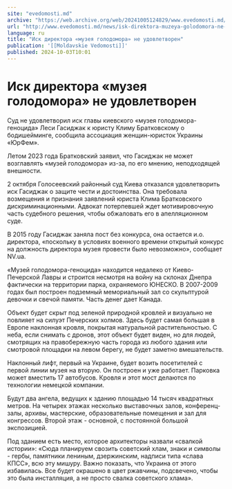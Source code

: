 ```yaml
---
site: "evedomosti.md"
archive: "https://web.archive.org/web/20241005124829/www.evedomosti.md/news/isk-direktora-muzeya-golodomora-ne-udovletvoren"
url: "http://www.evedomosti.md/news/isk-direktora-muzeya-golodomora-ne-udovletvoren"
language: ru
title: "Иск директора «музея голодомора» не удовлетворен"
publication: '[[Moldavskie Vedomosti]]'
published: 2024-10-03T10:01
---
```


# Иск директора «музея голодомора» не удовлетворен

Суд не удовлетворил иск главы киевского «музея голодомора-геноцида» Леси Гасиджак к юристу Климу Братковскому о бодишейминге, сообщила ассоциация женщин-юристок Украины «ЮрФем».

Летом 2023 года Братковский заявил, что Гасиджак не может возглавлять «музей голодомора» из-за, по его мнению, неподходящей внешности.

2 октября Голосеевский районный суд Киева отказался удовлетворить иск Гасиджак о защите чести и достоинства. Она требовала возмещения и признания заявлений юриста Клима Братковского дискриминационными. Адвокат потерпевшей ждет мотивировочную часть судебного решения, чтобы обжаловать его в апелляционном суде.

В 2015 году Гасиджак заняла пост без конкурса, она остается и.о. директора, «поскольку в условиях военного времени открытый конкурс на должность директора музея провести было невозможно», сообщает NV.ua.

«Музей голодомора-геноцида» находится недалеко от Киево-Печерской Лавры и строится несмотря на войну на склонах Днепра фактически на территории парка, охраняемого ЮНЕСКО. В 2007-2009 годах был построен подземный мемориальный зал со скульптурой девочки и свечой памяти. Часть денег дает Канада.

Объект будет скрыт под зеленой природной кровлей и визуально не повлияет на силуэт Печерских холмов. Здесь будет самая большая в Европе наклонная кровля, покрытая натуральной растительностью. С неба, если снимать с дронов, этот объект будет виден, но для людей, смотрящих на правобережную часть города из любого здания или смотровой площадки на левом берегу, не будет заметно вмешательств.

Наклонный лифт, первый на Украине, будет возить посетителей с первой линии музея на вторую. Он построен и уже работает. Парковка может вместить 17 автобусов. Кровля и этот мост делаются по технологии немецкой компании.

Будут два ангела, ведущих к зданию площадью 14 тысяч квадратных метров. На четырех этажах несколько выставочных залов, конференц-залы, архивы, мастерские, образовательные помещения и зал для конгрессов. Второй этаж - основной, с постоянной большой экспозицией.

Под зданием есть место, которое архитекторы назвали «свалкой истории»: «Сюда планируем свозить советский хлам, знаки и символы - гербы, памятники лениным, дзержинским, надписи типа «слава КПСС», всю эту мишуру. Важно показать, что Украина от этого избавилась. Все будет окрашено в цвет ржавчины, подсвечено, чтобы это была инсталляция, а не просто свалка советского хлама».